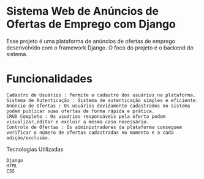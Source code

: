 # Sistema Web de Anúncios de Ofertas de Emprego com Django

Esse projeto é uma plataforma de anúncios de ofertas de emprego desenvolvido com o framework Django.
O foco do projeto é o backend do sistema.

# Funcionalidades

    Cadastro de Usuários : Permite o cadastro dos usuários na plataforma.
    Sistema de Autenticação : Sistema de autenticação simples e eficiente.
    Anúncio de Ofertas : Os usuários devidamente cadastrados no sistema podem publicar suas ofertas de forma rápida e prática.
    CRUD Completo : Os usuários responsáveis pela oferta podem visualizar,editar e excluir a mesma caso necessário.
    Controle de Ofertas : Os administradores da plataforma conseguem verificar o número de ofertas cadastradas no momento e a cada adição/exclusão.

Tecnologias Utilizadas

    Django
    HTML
    CSS
